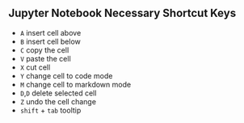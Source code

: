 ## Jupyter Notebook Necessary Shortcut Keys
* `A` insert cell above
* `B` insert cell below
* `C` copy the cell
* `V` paste the cell
* `X` cut cell
* `Y` change cell to code mode
* `M` change cell to markdown mode
* `D`,`D` delete selected cell
* `Z` undo the cell change
* `shift` + `tab` tooltip

